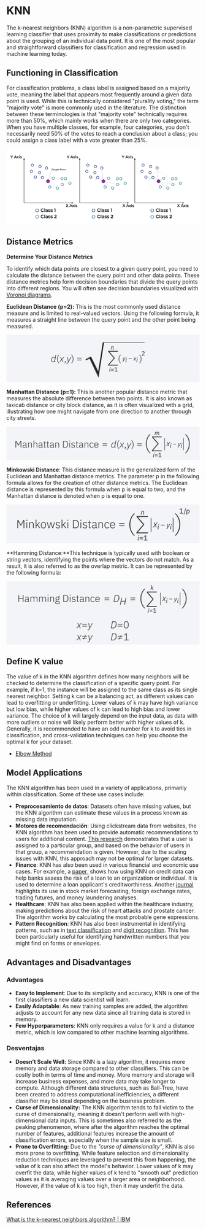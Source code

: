 # KNN

The k-nearest neighbors (KNN) algorithm is a non-parametric supervised learning classifier that uses proximity to make classifications or predictions about the grouping of an individual data point. It is one of the most popular and straightforward classifiers for classification and regression used in machine learning today.

## Functioning in Classification

For classification problems, a class label is assigned based on a majority vote, meaning the label that appears most frequently around a given data point is used. While this is technically considered "plurality voting," the term "majority vote" is more commonly used in the literature. The distinction between these terminologies is that "majority vote" technically requires more than 50%, which mainly works when there are only two categories. When you have multiple classes, for example, four categories, you don't necessarily need 50% of the votes to reach a conclusion about a class; you could assign a class label with a vote greater than 25%.

![KNN distances image](img/img-01.png)

## Distance Metrics

**Determine Your Distance Metrics**

To identify which data points are closest to a given query point, you need to calculate the distance between the query point and other data points. These distance metrics help form decision boundaries that divide the query points into different regions. You will often see decision boundaries visualized with [Voronoi diagrams](https://www.abc.es/ciencia/abci-diagrama-voronoi-forma-matematica-dividir-mundo-201704241101_noticia.html).

**Euclidean Distance (p=2):** This is the most commonly used distance measure and is limited to real-valued vectors. Using the following formula, it measures a straight line between the query point and the other point being measured.

![Euclidean distance formula](img/img-02.png)

**Manhattan Distance (p=1):** This is another popular distance metric that measures the absolute difference between two points. It is also known as taxicab distance or city block distance, as it is often visualized with a grid, illustrating how one might navigate from one direction to another through city streets.

![Manhattan distance formula](img/img-03.png)

**Minkowski Distance**: This distance measure is the generalized form of the Euclidean and Manhattan distance metrics. The parameter p in the following formula allows for the creation of other distance metrics. The Euclidean distance is represented by this formula when p is equal to two, and the Manhattan distance is denoted when p is equal to one.

![Minkowski distance formula](img/img-04.png)

**Hamming Distance:**This technique is typically used with boolean or string vectors, identifying the points where the vectors do not match. As a result, it is also referred to as the overlap metric. It can be represented by the following formula:

![Hamming distance formula](img/img-05.png)

## Define K value

The value of k in the KNN algorithm defines how many neighbors will be checked to determine the classification of a specific query point. For example, if k=1, the instance will be assigned to the same class as its single nearest neighbor. Setting k can be a balancing act, as different values can lead to overfitting or underfitting. Lower values of k may have high variance but low bias, while higher values of k can lead to high bias and lower variance. The choice of k will largely depend on the input data, as data with more outliers or noise will likely perform better with higher values of k. Generally, it is recommended to have an odd number for k to avoid ties in classification, and cross-validation techniques can help you choose the optimal k for your dataset.

* [Elbow Method](https://en.wikipedia.org/wiki/Elbow_method_(clustering))

## Model Applications

The KNN algorithm has been used in a variety of applications, primarily within classification. Some of these use cases include:

- **Preprocesamiento de datos**: Datasets often have missing values, but the KNN algorithm can estimate these values in a process known as missing data imputation.
- **Motores de recomendación**: Using clickstream data from websites, the KNN algorithm has been used to provide automatic recommendations to users for additional content. [This research](https://www.researchgate.net/publication/267572060_Automated_Web_Usage_Data_Mining_and_Recommendation_System_using_K-Nearest_Neighbor_KNN_Classification_Method) demonstrates that a user is assigned to a particular group, and based on the behavior of users in that group, a recommendation is given. However, due to the scaling issues with KNN, this approach may not be optimal for larger datasets.
- **Finance**: KNN has also been used in various financial and economic use cases. For example, a [paper ](https://iopscience.iop.org/article/10.1088/1742-6596/1025/1/012114/pdf) shows how using KNN on credit data can help banks assess the risk of a loan to an organization or individual. It is used to determine a loan applicant's creditworthiness. Another [journal](https://www.ijera.com/papers/Vol3_issue5/DI35605610.pdf) highlights its use in stock market forecasting, foreign exchange rates, trading futures, and money laundering analyses.
- **Healthcare**: KNN has also been applied within the healthcare industry, making predictions about the risk of heart attacks and prostate cancer. The algorithm works by calculating the most probable gene expressions.
- **Pattern Recognition**: KNN has also been instrumental in identifying patterns, such as in [text classification](https://www.researchgate.net/profile/D-Adu-Gyamfi/publication/332880911_Improved_Handwritten_Digit_Recognition_using_Quantum_K-Nearest_Neighbor_Algorithm/links/5d77dca692851cacdb30c14d/Improved-Handwritten-Digit-Recognition-using-Quantum-K-Nearest-Neighbor-Algorithm.pdf) and [digit recognition](https://www.researchgate.net/profile/D-Adu-Gyamfi/publication/332880911_Improved_Handwritten_Digit_Recognition_using_Quantum_K-Nearest_Neighbor_Algorithm/links/5d77dca692851cacdb30c14d/Improved-Handwritten-Digit-Recognition-using-Quantum-K-Nearest-Neighbor-Algorithm.pdf). This has been particularly useful for identifying handwritten numbers that you might find on forms or envelopes.

## Advantages and Disadvantages

### Advantages

- **Easy to Implement**: Due to its simplicity and accuracy, KNN is one of the first classifiers a new data scientist will learn.
- **Easily Adaptable**: As new training samples are added, the algorithm adjusts to account for any new data since all training data is stored in memory.
- **Few Hyperparameters**: KNN only requires a value for k and a distance metric, which is low compared to other machine learning algorithms.

### Desventajas

- **Doesn't Scale Well:** Since KNN is a lazy algorithm, it requires more memory and data storage compared to other classifiers. This can be costly both in terms of time and money. More memory and storage will increase business expenses, and more data may take longer to compute. Although different data structures, such as Ball-Tree, have been created to address computational inefficiencies, a different classifier may be ideal depending on the business problem.
- **Curse of Dimensionality:** The KNN algorithm tends to fall victim to the curse of dimensionality, meaning it doesn't perform well with high-dimensional data inputs. This is sometimes also referred to as the peaking phenomenon, where after the algorithm reaches the optimal number of features, additional features increase the amount of classification errors, especially when the sample size is small.
- **Prone to Overfitting:** Due to the *"curse of dimensionality"*, KNN is also more prone to overfitting. While feature selection and dimensionality reduction techniques are leveraged to prevent this from happening, the value of k can also affect the model's behavior. Lower values of k may overfit the data, while higher values of k tend to "smooth out" prediction values as it is averaging values over a larger area or neighborhood. However, if the value of k is too high, then it may underfit the data.

## References

[What is the k-nearest neighbors algorithm? | IBM](https://www.ibm.com/topics/knn)
